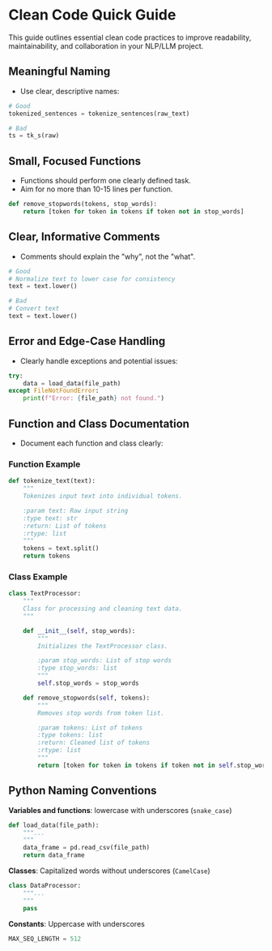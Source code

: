 # Clean Code Quick Guide

This guide outlines essential clean code practices to improve readability, maintainability, and collaboration in your NLP/LLM project.



## Meaningful Naming

- Use clear, descriptive names:

```python
# Good
tokenized_sentences = tokenize_sentences(raw_text)

# Bad
ts = tk_s(raw)
```



## Small, Focused Functions

- Functions should perform one clearly defined task.
- Aim for no more than 10-15 lines per function.

```python
def remove_stopwords(tokens, stop_words):
    return [token for token in tokens if token not in stop_words]
```



## Clear, Informative Comments

- Comments should explain the "why", not the "what".

```python
# Good
# Normalize text to lower case for consistency
text = text.lower()

# Bad
# Convert text
text = text.lower()
```



## Error and Edge-Case Handling

- Clearly handle exceptions and potential issues:

```python
try:
    data = load_data(file_path)
except FileNotFoundError:
    print(f"Error: {file_path} not found.")
```


## Function and Class Documentation

- Document each function and class clearly:

### Function Example
```python
def tokenize_text(text):
    """
    Tokenizes input text into individual tokens.

    :param text: Raw input string
    :type text: str
    :return: List of tokens
    :rtype: list
    """
    tokens = text.split()
    return tokens
```

### Class Example
```python
class TextProcessor:
    """
    Class for processing and cleaning text data.
    """

    def __init__(self, stop_words):
        """
        Initializes the TextProcessor class.

        :param stop_words: List of stop words
        :type stop_words: list
        """
        self.stop_words = stop_words

    def remove_stopwords(self, tokens):
        """
        Removes stop words from token list.

        :param tokens: List of tokens
        :type tokens: list
        :return: Cleaned list of tokens
        :rtype: list
        """
        return [token for token in tokens if token not in self.stop_words]
```


## Python Naming Conventions

**Variables and functions**: lowercase with underscores (`snake_case`)
```python
def load_data(file_path):
    """...
    """
    data_frame = pd.read_csv(file_path)
    return data_frame
```

**Classes**: Capitalized words without underscores (`CamelCase`)
```python
class DataProcessor:
    """...
    """
    pass
```

**Constants**: Uppercase with underscores
```python
MAX_SEQ_LENGTH = 512
```




